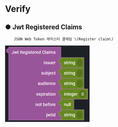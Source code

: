 # Verify

## ● Jwt Registered Claims

        JSON Web Token 레지스터 클레임 \(Register claim\)

![](../../../../.gitbook/assets/image%20%28320%29.png)

